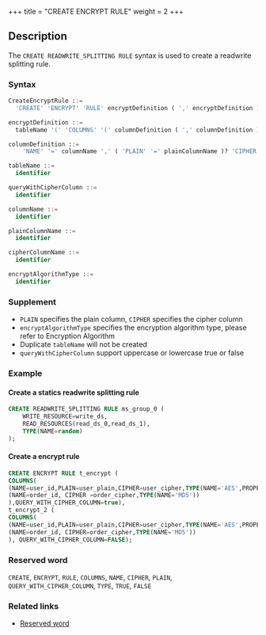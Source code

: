 +++
title = "CREATE ENCRYPT RULE"
weight = 2
+++

## Description

The `CREATE READWRITE_SPLITTING RULE` syntax is used to create a readwrite splitting rule.

### Syntax

```sql
CreateEncryptRule ::=
  'CREATE' 'ENCRYPT' 'RULE' encryptDefinition ( ',' encryptDefinition )*

encryptDefinition ::=
  tableName '(' 'COLUMNS' '(' columnDefinition ( ',' columnDefinition )*  ')' ',' 'QUERY_WITH_CIPHER_COLUMN' '=' queryWithCipherColumn ')'

columnDefinition ::=
    'NAME' '=' columnName ',' ( 'PLAIN' '=' plainColumnName )? 'CIPHER' '=' cipherColumnName ','  'TYPE' '(' 'NAME' '=' encryptAlgorithmType ( ',' 'PROPERTIES' '(' 'key' '=' 'value' ( ',' 'key' '=' 'value' )* ')' )? ')'

tableName ::=
  identifier

queryWithCipherColumn ::=
  identifier

columnName ::=
  identifier

plainColumnName ::=
  identifier

cipherColumnName ::=
  identifier

encryptAlgorithmType ::=
  identifier
```

### Supplement

- `PLAIN` specifies the plain column, `CIPHER` specifies the cipher column 
- `encryptAlgorithmType` specifies the encryption algorithm type, please refer to Encryption Algorithm 
- Duplicate `tableName` will not be created 
- `queryWithCipherColumn` support uppercase or lowercase true or false

### Example

#### Create a statics readwrite splitting rule

```sql
CREATE READWRITE_SPLITTING RULE ms_group_0 (
    WRITE_RESOURCE=write_ds,
    READ_RESOURCES(read_ds_0,read_ds_1),
    TYPE(NAME=random)
);
```

#### Create a encrypt rule

```sql
CREATE ENCRYPT RULE t_encrypt (
COLUMNS(
(NAME=user_id,PLAIN=user_plain,CIPHER=user_cipher,TYPE(NAME='AES',PROPERTIES('aes-key-value'='123456abc'))),
(NAME=order_id, CIPHER =order_cipher,TYPE(NAME='MD5'))
),QUERY_WITH_CIPHER_COLUMN=true),
t_encrypt_2 (
COLUMNS(
(NAME=user_id,PLAIN=user_plain,CIPHER=user_cipher,TYPE(NAME='AES',PROPERTIES('aes-key-value'='123456abc'))),
(NAME=order_id, CIPHER=order_cipher,TYPE(NAME='MD5'))
), QUERY_WITH_CIPHER_COLUMN=FALSE);
```

### Reserved word

`CREATE`, `ENCRYPT`, `RULE`, `COLUMNS`, `NAME`, `CIPHER`, `PLAIN`, `QUERY_WITH_CIPHER_COLUMN`, `TYPE`, `TRUE`, `FALSE`

### Related links

- [Reserved word](/en/reference/distsql/syntax/reserved-word/)
